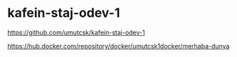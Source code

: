 # kafein-staj-odev-1

https://github.com/umutcsk/kafein-staj-odev-1

https://hub.docker.com/repository/docker/umutcsk1docker/merhaba-dunya
